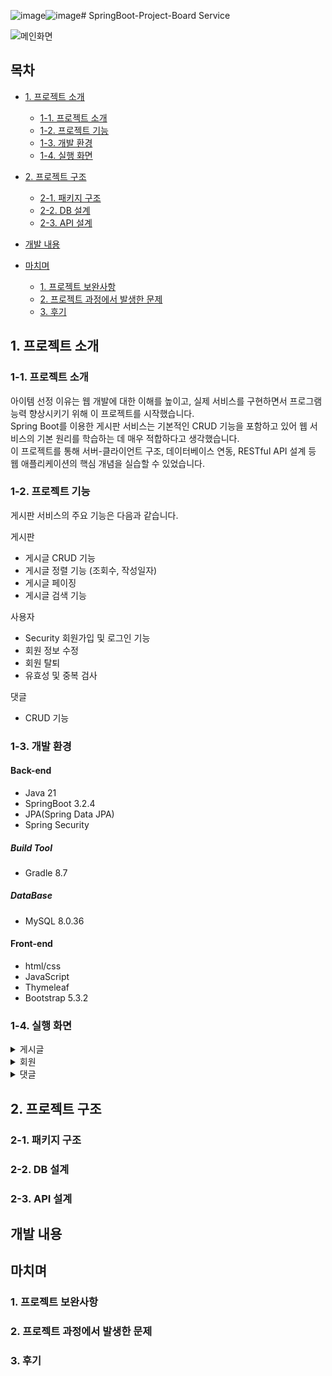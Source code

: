 ![image](https://github.com/yashin20/BoardServiceV2/assets/92693776/060abce7-eefd-4b76-bf32-540f07f066e3)![image](https://github.com/yashin20/BoardServiceV2/assets/92693776/def25023-bbe2-435a-9268-41fecc3e81ab)# SpringBoot-Project-Board Service

![메인화면](https://github.com/yashin20/BoardServiceV2/assets/92693776/f5f42a21-c5fa-4e1c-97b9-e2d779193e1a)

## 목차
 - [1. 프로젝트 소개](#1-프로젝트-소개)
   - [1-1. 프로젝트 소개](#1-1-프로젝트-소개)
   - [1-2. 프로젝트 기능](#1-2-프로젝트-기능)
   - [1-3. 개발 환경](#1-3-개발-환경)
   - [1-4. 실행 화면](#1-4-실행-환경)
  
 - [2. 프로젝트 구조](#2-프로젝트-구조)
   - [2-1. 패키지 구조](#2-1-패키지-구조)
   - [2-2. DB 설계](#2-2-DB-설계)
   - [2-3. API 설계](#2-3-API-설계)
  
 - [개발 내용](#개발-내용)

 - [마치며](#마치며)
   - [1. 프로젝트 보완사항](#1-프로젝트-보완사항)
   - [2. 프로젝트 과정에서 발생한 문제](#2-프로젝트-과정에서-발생한-문제)
   - [3. 후기](#3-후기)
  
     


## 1. 프로젝트 소개

### 1-1. 프로젝트 소개

아이템 선정 이유는 웹 개발에 대한 이해를 높이고, 실제 서비스를 구현하면서 프로그램 능력 향상시키기 위해 이 프로젝트를 시작했습니다.  
Spring Boot를 이용한 게시판 서비스는 기본적인 CRUD 기능을 포함하고 있어 웹 서비스의 기본 원리를 학습하는 데 매우 적합하다고 생각했습니다.  
이 프로젝트를 통해 서버-클라이언트 구조, 데이터베이스 연동, RESTful API 설계 등 웹 애플리케이션의 핵심 개념을 실습할 수 있었습니다.  


### 1-2. 프로젝트 기능

게시판 서비스의 주요 기능은 다음과 같습니다.

게시판  
- 게시글 CRUD 기능
- 게시글 정렬 기능 (조회수, 작성일자)
- 게시글 페이징
- 게시글 검색 기능

사용자
 - Security 회원가입 및 로그인 기능
 - 회원 정보 수정
 - 회원 탈퇴
 - 유효성 및 중복 검사

댓글
 - CRUD 기능
   

### 1-3. 개발 환경

#### Back-end
 - Java 21
 - SpringBoot 3.2.4
 - JPA(Spring Data JPA)
 - Spring Security

##### Build Tool
 - Gradle 8.7

##### DataBase
 - MySQL 8.0.36

#### Front-end
 - html/css
 - JavaScript
 - Thymeleaf
 - Bootstrap 5.3.2


### 1-4. 실행 화면
  
  <details>
    <summary>게시글</summary>
    
   **1. 게시글 전체 목록**

   로그인 X 화면
   ![image](https://github.com/yashin20/BoardServiceV2/assets/92693776/5547af49-7724-4aeb-979f-7a6ad2590bdd)

   로그인 O 화면
   ![image](https://github.com/yashin20/BoardServiceV2/assets/92693776/0871872a-720b-445f-bfe3-2055b252bd2e)



   **1-1. 게시글 전체 목록 정렬**

   '조회수' 기준으로 내림차순 정렬
   ![image](https://github.com/yashin20/BoardServiceV2/assets/92693776/18250746-ccbb-4911-bcf1-f39d151f0f83)

   ※ 로그인을 하지 않아도 게시글 정렬이 가능하다.



   **2. 게시글 등록 화면**

   ![image](https://github.com/yashin20/BoardServiceV2/assets/92693776/67099714-c576-4029-8b68-552aa2a8ef5e)

   로그인한 사용자만 게시글 작성이 가능하며, 작성 후 '게시' 버튼을 누르면 메인 페이지로 리다이렉트 된다.

   

   **3. 게시글 상세 정보**

   로그인 X
   ![image](https://github.com/yashin20/BoardServiceV2/assets/92693776/92b77621-66c2-4a46-83e7-e13552424ae3)

   ※ 로그인 하지 않은 경우, 게시글 상세 정보에 접근 가능하지만, '게시글 설정' 옵션에 접근할 수 없다.


   작성자 계정이 아닌 다른 계정으로 로그인 O
   ![image](https://github.com/yashin20/BoardServiceV2/assets/92693776/bef81a23-7918-4817-a5b6-b0dc5515f885)

   ※ 작성자 계정이 아닌 다른 계정으로 로그인한 경우, '게시글 설정' 옵션에 접근 가능하지만, '게시글 작성' 기능만 접근 가능하다.


   작성자 계정으로 로그인 O
   ![image](https://github.com/yashin20/BoardServiceV2/assets/92693776/15f21e93-5271-447d-b708-f7aa6e0feff0)

   ※ 작성자 계정으로 로그인 한 경우, '게시글 수정' 과 '게시글 삭제' 를 할 수 있다.



   **4. 게시글 수정 화면**

   ![image](https://github.com/yashin20/BoardServiceV2/assets/92693776/2ecc1243-4c45-4f2f-9b42-4af5f6e7e914)

   게시글 수정 후, '게시' 버튼을 눌러 수정을 마무리한다.  
   '게시' 버튼을 누르면 게시글 목록으로 이동한다.

   [수정된 게시글 화면]
   ![image](https://github.com/yashin20/BoardServiceV2/assets/92693776/c828dff6-270e-4b36-a597-85969a196c0c)
   
   

   **5. 게시글 삭제 화면**

   ![image](https://github.com/yashin20/BoardServiceV2/assets/92693776/816ef173-4759-4456-b8b5-1ad39da2f7bb)

   '게시글 삭제' 버튼을 눌러 삭제를 진행한다.

   ![image](https://github.com/yashin20/BoardServiceV2/assets/92693776/08081d6f-d02c-4c06-9a42-d1c9d963d53d)

   '게시글 번호'를 포함한 삭제 완료 안내 메시지가 등장한다.

   [게시글 목록]
   ![image](https://github.com/yashin20/BoardServiceV2/assets/92693776/440f7a24-f7f1-4178-b6da-94319eda0f34)

   게시글이 삭제 된 것을 볼 수 있다.


   **6. 게시글 검색 화면**

   ![image](https://github.com/yashin20/BoardServiceV2/assets/92693776/6b0fdefb-da6a-4dc7-9220-14c441fbb801)



  **6-1. 게시글 검색 후 페이징 화면**

  ['by' 키워드로 검색한 화면]
  ![image](https://github.com/yashin20/BoardServiceV2/assets/92693776/bbd81c39-1be6-45da-a29c-a9431b2a07ca)

  ['by' 키워드로 검색 내용 中 사용자 기준 4페이지]
  ![image](https://github.com/yashin20/BoardServiceV2/assets/92693776/c56913a8-1e71-4927-a828-27cf637fc195)



  **6-2. 게시글 검색 후 페이징 + 정렬**

  ['by' 키워드로 검색 내용 && 조회수 기준 내림차순 정렬]
  ![image](https://github.com/yashin20/BoardServiceV2/assets/92693776/79fef79f-8ff0-4c39-99ac-2677d557079b)


  ['by' 키워드로 검색 내용 && 조회수 기준 내림차순 정렬 中 사용자 기준 1페이지]
  ![image](https://github.com/yashin20/BoardServiceV2/assets/92693776/d346d15f-fe23-401e-a321-e79a19fa6537)   
    
  </details>


  <details>
    <summary>회원</summary>

   **1. 회원가입 화면**

   ![image](https://github.com/yashin20/BoardServiceV2/assets/92693776/fe32e1bc-cfeb-4c2b-9bc2-7ac7a2af3fea)


   ![image](https://github.com/yashin20/BoardServiceV2/assets/92693776/f7f03b03-c0d4-4526-a495-2cdcb6e0ff46)

   ※ 회원가입 양식에 대한 경고 메시지 표시



   **2. 로그인 화면**

   ![image](https://github.com/yashin20/BoardServiceV2/assets/92693776/70aeecdb-783d-4469-b23a-b1b814896db5)

   ※ 로그인 실패에 대한 경고 메시지 표



   **3. 회원정보 수정 화면**

   ![image](https://github.com/yashin20/BoardServiceV2/assets/92693776/49fd5a13-5ff2-4ee5-96b1-8fef64824af3)
   로그인 된 username 을 입력하여, 회원정보 화면으로 이동

   ![image](https://github.com/yashin20/BoardServiceV2/assets/92693776/1ffe8588-1a0d-4b49-8bb8-15a53608835e)

  
   ![image](https://github.com/yashin20/BoardServiceV2/assets/92693776/db057e23-35ee-4f4b-afcb-333b7dcc2956)
   변경하려는 닉네임에 대한 중복 체크  
   ![image](https://github.com/yashin20/BoardServiceV2/assets/92693776/8e879869-e2e9-4503-8ff2-80213486f736)
   변경하려는 비밀번호에 대한 유효성 체크  



   **4. 회원 탈퇴**
   ![image](https://github.com/yashin20/BoardServiceV2/assets/92693776/86e4f872-27d0-4d94-a470-5e5ad86565dd)
   ![image](https://github.com/yashin20/BoardServiceV2/assets/92693776/109b6351-9b3c-4f57-a1eb-26bc5373da76)
   ![image](https://github.com/yashin20/BoardServiceV2/assets/92693776/e0a6d5a1-82f8-41b2-bbde-ae1eeaeb9f09)
   회원 탈퇴 처리 후, 메인 페이지로 리다이렉션, 로그아웃 처리가 된다.  
   또한, 탈퇴한 회원이 작성한 게시글 / 댓글의 작성자는 'unknown' 으로 표기된다.

    
  </details>


  <details>
    <summary>댓글</summary>

  **1. 댓글 작성 화면**

  로그인 X - 댓글 작성 화면
  ![image](https://github.com/yashin20/BoardServiceV2/assets/92693776/9cf7227a-1bc9-47d5-b173-bdebc02a7d64)

  로그인 O - 댓글 작성 화면
  ![image](https://github.com/yashin20/BoardServiceV2/assets/92693776/97112208-bde3-474e-8283-f1195d8ceea1)
  ![image](https://github.com/yashin20/BoardServiceV2/assets/92693776/d771292d-46c4-461b-8c18-a5f929166c88)


  **2. 댓글 수정**

  로그인 X
  ![image](https://github.com/yashin20/BoardServiceV2/assets/92693776/3f198fc2-6e9e-46f5-a6e1-898147562efe)


  작성자 != 로그인 회원 - 로그인 O
  ![image](https://github.com/yashin20/BoardServiceV2/assets/92693776/a0ee73f7-912f-4561-acfe-ec125d0eb977)

  작성자 == 로그인 회원 - 로그인 O
  ![image](https://github.com/yashin20/BoardServiceV2/assets/92693776/7e5fc904-1300-46c1-b3c0-ab732fb893b3)
  작성자 본인이 로그인 한 상태에서만 댓글 수정 / 삭제 에 접근 가능하다.

  ![image](https://github.com/yashin20/BoardServiceV2/assets/92693776/4f4107bf-e01b-480f-832e-7149459ad179)
  ![image](https://github.com/yashin20/BoardServiceV2/assets/92693776/c2cf7c26-9a62-4183-9928-785486321a8a)
  ![image](https://github.com/yashin20/BoardServiceV2/assets/92693776/b08c429d-fa29-40c6-8a82-8647bd790f21)

  댓글이 수정된 모습과 '작성일자' 뒤에 '(수정됨)' 표식이 생긴 것을 볼 수 있다.



  **3. 댓글 삭제**

  ![image](https://github.com/yashin20/BoardServiceV2/assets/92693776/c2c1e45a-1990-4a82-98d7-e4414d202543)
  '댓글 2번!' 을 삭제 한다.  
  ![image](https://github.com/yashin20/BoardServiceV2/assets/92693776/2ddb34c3-fd21-467b-b7a1-a452fcbb9b61)
  ![image](https://github.com/yashin20/BoardServiceV2/assets/92693776/2dbb7acc-c455-48f4-bbd5-30a108e4941f)
  '댓글 2번!' 이 삭제 된 모습을 볼 수 있다.

    
  </details>




## 2. 프로젝트 구조

### 2-1. 패키지 구조

### 2-2. DB 설계

### 2-3. API 설계


## 개발 내용

## 마치며

### 1. 프로젝트 보완사항
### 2. 프로젝트 과정에서 발생한 문제
### 3. 후기
